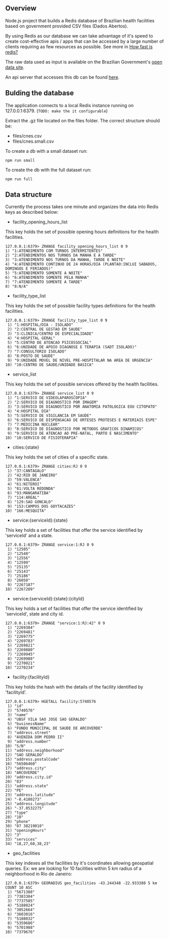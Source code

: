 ## Overview
Node.js project that builds a Redis database of Brazilian health facilities based on government provided CSV files (Dados Abertos).

By using Redis as our database we can take advantage of it's speed to create cost-effective apis / apps that can be accessed by a large number of clients requiring as few resources as possible. See more in [How fast is redis?](https://redis.io/topics/benchmarks)

The raw data used as input is available on the Brazilian Government's [open data site](http://dados.gov.br/dataset/cnes_ativo).

An api server that accesses this db can be found [here](https://github.com/rafaelrpinto/health-api).

## Bulding the database

The application connects to a local Redis instance running on 127.0.0.1:6379. (`TODO: make the it configurable`)

Extract the .gz file located on the files folder. The correct structure should be:

- files/cnes.csv
- files/cnes.small.csv

To create a db with a small dataset run:

`npm run small`

To create the db with the full dataset run:

`npm run full`

## Data structure

Currently the process takes one minute and organizes the data into Redis keys as described below:

- facility_opening_hours_list

This key holds the set of possible opening hours definitions for the health facilities.

```shell
127.0.0.1:6379> ZRANGE facility_opening_hours_list 0 9
1) "1:ATENDIMENTO COM TURNOS INTERMITENTES"
2) "2:ATENDIMENTOS NOS TURNOS DA MANHA E A TARDE"
3) "3:ATENDIMENTO NOS TURNOS DA MANHA, TARDE E NOITE"
4) "4:ATENDIMENTO CONTINUO DE 24 HORAS/DIA (PLANTAO:INCLUI SABADOS, DOMINGOS E FERIADOS)"
5) "5:ATENDIMENTO SOMENTE A NOITE"
6) "6:ATENDIMENTO SOMENTE PELA MANHA"
7) "7:ATENDIMENTO SOMENTE A TARDE"
8) "8:N/A"
```
-  facility_type_list

This key holds the set of possible facility types definitions for the health facilities.

```shell
127.0.0.1:6379> ZRANGE facility_type_list 0 9
 1) "1:HOSPITAL/DIA - ISOLADO"
 2) "2:CENTRAL DE GESTAO EM SAUDE"
 3) "3:CLINICA/CENTRO DE ESPECIALIDADE"
 4) "4:HOSPITAL GERAL"
 5) "5:CENTRO DE ATENCAO PSICOSSOCIAL"
 6) "6:UNIDADE DE APOIO DIAGNOSE E TERAPIA (SADT ISOLADO)"
 7) "7:CONSULTORIO ISOLADO"
 8) "8:POSTO DE SAUDE"
 9) "9:UNIDADE MOVEL DE NIVEL PRE-HOSPITALAR NA AREA DE URGENCIA"
10) "10:CENTRO DE SAUDE/UNIDADE BASICA"
```

- service_list

This key holds the set of possible services offered by the health facilities.

```shell
127.0.0.1:6379> ZRANGE service_list 0 9
 1) "1:SERVICO DE VIDEOLAPAROSCOPIA"
 2) "2:SERVICO DE DIAGNOSTICO POR IMAGEM"
 3) "3:SERVICO DE DIAGNOSTICO POR ANATOMIA PATOLOGICA EOU CITOPATO"
 4) "4:HOSPITAL DIA"
 5) "5:SERVICO DE VIGILANCIA EM SAUDE"
 6) "6:SERVICO DE DISPENSACAO DE ORTESES PROTESES E MATERIAIS ESPE"
 7) "7:MEDICINA NUCLEAR"
 8) "8:SERVICO DE DIAGNOSTICO POR METODOS GRAFICOS DINAMICOS"
 9) "9:SERVICO DE ATENCAO AO PRE-NATAL, PARTO E NASCIMENTO"
10) "10:SERVICO DE FISIOTERAPIA"
```

- cities:{state}

This key holds the set of cities of a specific state.

```shell
127.0.0.1:6379> ZRANGE cities:RJ 0 9
 1) "37:CANTAGALO"
 2) "42:RIO DE JANEIRO"
 3) "59:VALENCA"
 4) "61:NITEROI"
 5) "81:VOLTA REDONDA"
 6) "93:MANGARATIBA"
 7) "114:AREAL"
 8) "129:SAO GONCALO"
 9) "153:CAMPOS DOS GOYTACAZES"
10) "166:MESQUITA"
```

- service:{serviceId}:{state}

This key holds a set of facilities that offer the service identified by 'serviceId' and a state.

```shell
127.0.0.1:6379> ZRANGE service:1:RJ 0 9
 1) "12505"
 2) "12548"
 3) "12556"
 4) "12599"
 5) "25135"
 6) "25143"
 7) "25186"
 8) "26050"
 9) "2267187"
10) "2267209"
```

- service:{serviceId}:{state}:{cityId}

This key holds a set of facilities that offer the service identified by 'serviceId', state and city id.

```shell
127.0.0.1:6379> ZRANGE "service:1:RJ:42" 0 9
 1) "2269384"
 2) "2269481"
 3) "2269775"
 4) "2269783"
 5) "2269821"
 6) "2269880"
 7) "2269945"
 8) "2269988"
 9) "2270021"
10) "2270234"
```

- facility:{facilityId}

This key holds the hash with the details of the facility identified by 'facilityId'.


```shell
127.0.0.1:6379> HGETALL facility:5740576
 1) "id"
 2) "5740576"
 3) "name"
 4) "UBSF VILA SAO JOSE SAO GERALDO"
 5) "businessName"
 6) "FUNDO MUNICIPAL DE SAUDE DE ARCOVERDE"
 7) "address.street"
 8) "AVENIDA DOM PEDRO II"
 9) "address.number"
10) "S/N"
11) "address.neighborhood"
12) "SAO GERALDO"
15) "address.postalCode"
16) "56506460"
17) "address.city"
18) "ARCOVERDE"
19) "address.city.id"
20) "83"
21) "address.state"
22) "PE"
23) "address.latitude"
24) "-8.4180273"
25) "address.longitude"
26) "-37.0532275"
27) "type"
28) "10"
29) "phone"
30) "87 38219010"
31) "openingHours"
32) "3"
33) "services"
34) "18,27,60,38,23"
```

- geo_facilities

This key indexes all the facilities by it's coordinates allowing geospatial queries. Ex: we are looking for 10 facilities within 5 km radius of a neighborhood in Rio de Janeiro:

```shell
127.0.0.1:6379> GEORADIUS geo_facilities -43.244348 -22.933380 5 km COUNT 10 ASC
 1) "5671388"
 2) "7383304"
 3) "7737505"
 4) "5188024"
 5) "3052664"
 6) "3603016"
 7) "5188032"
 8) "5359686"
 9) "5701988"
10) "7379676"
```
